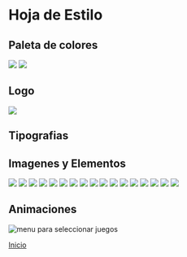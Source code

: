 # Hoja de Estilo
## Paleta de colores
![](extraccionColores.PNG)
![](paletaColores.PNG)

## Logo
![](ODSgames.png)

## Tipografias

## Imagenes y Elementos
![](ODSLogo1.png)
![](ODSLogo2.png)
![](ODSLogo3.png)
![](ODSLogo4.png)
![](ODSLogo5.png)
![](ODSLogo6.png)
![](ODSLogo7.png)
![](ODSLogo8.png)
![](ODSLogo9.png)
![](ODSLogo10.png)
![](ODSLogo11.png)
![](ODSLogo12.png)
![](ODSLogo13.png)
![](ODSLogo14.png)
![](ODSLogo15.png)
![](ODSLogo16.png)
![](ODSLogo17.png)

## Animaciones
![menu para seleccionar juegos](gifIndex.gif)

[Inicio](README.md)

